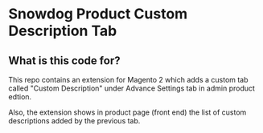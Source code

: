 # Snowdog Product Custom Description Tab

## What is this code for?

This repo contains an extension for Magento 2 which adds a custom tab called "Custom Description" under Advance Settings tab in admin product edtion.

Also, the extension shows in product page (front end) the list of custom descriptions added by the previous tab.